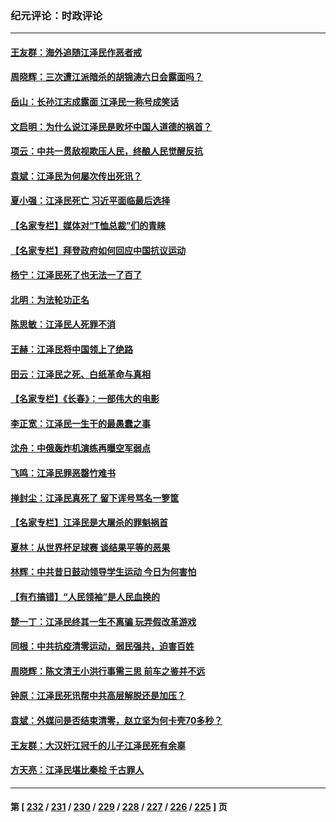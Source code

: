 ### 纪元评论：时政评论
---
#### [王友群：海外追随江泽民作恶者戒](../../pages/nsc1025/n13877699.md) 
#### [周晓辉：三次遭江派暗杀的胡锦涛六日会露面吗？](../../pages/nsc1025/n13878035.md) 
#### [岳山：长孙江志成露面 江泽民一称号成笑话](../../pages/nsc1025/n13877969.md) 
#### [文启明：为什么说江泽民是败坏中国人道德的祸首？](../../pages/nsc1025/n13877840.md) 
#### [项云：中共一贯敌视欺压人民，终酿人民觉醒反抗](../../pages/nsc1025/n13877943.md) 
#### [袁斌：江泽民为何屡次传出死讯？](../../pages/nsc1025/n13877873.md) 
#### [夏小强：江泽民死亡 习近平面临最后选择](../../pages/nsc1025/n13877645.md) 
#### [【名家专栏】媒体对“T恤总裁”们的青睐](../../pages/nsc1025/n13877410.md) 
#### [【名家专栏】拜登政府如何回应中国抗议运动](../../pages/nsc1025/n13877490.md) 
#### [杨宁：江泽民死了也无法一了百了](../../pages/nsc1025/n13877640.md) 
#### [北明：为法轮功正名](../../pages/nsc1025/n13877596.md) 
#### [陈思敏：江泽民人死罪不消](../../pages/nsc1025/n13877371.md) 
#### [王赫：江泽民将中国领上了绝路](../../pages/nsc1025/n13877352.md) 
#### [田云：江泽民之死、白纸革命与真相](../../pages/nsc1025/n13877539.md) 
#### [【名家专栏】《长春》：一部伟大的电影](../../pages/nsc1025/n13876765.md) 
#### [李正宽：江泽民一生干的最愚蠢之事](../../pages/nsc1025/n13877297.md) 
#### [沈舟：中俄轰炸机演练再曝空军弱点](../../pages/nsc1025/n13877028.md) 
#### [飞鸣：江泽民罪恶罄竹难书](../../pages/nsc1025/n13877055.md) 
#### [掸封尘：江泽民真死了 留下诨号骂名一箩筐](../../pages/nsc1025/n13876875.md) 
#### [【名家专栏】江泽民是大屠杀的罪魁祸首](../../pages/nsc1025/n13876700.md) 
#### [夏林：从世界杯足球赛 谈结果平等的恶果](../../pages/nsc1025/n13876888.md) 
#### [林辉：中共昔日鼓动领导学生运动 今日为何害怕](../../pages/nsc1025/n13876814.md) 
#### [【有冇搞错】“人民领袖”是人民血换的](../../pages/nsc1025/n13876622.md) 
#### [楚一丁：江泽民终其一生不离骗 玩弄假改革游戏](../../pages/nsc1025/n13876655.md) 
#### [同根：中共抗疫清零运动，弱民强共，迫害百姓](../../pages/nsc1025/n13876600.md) 
#### [周晓辉：陈文清王小洪行事需三思 前车之鉴并不远](../../pages/nsc1025/n13876555.md) 
#### [钟原：江泽民死讯帮中共高层解脱还是加压？](../../pages/nsc1025/n13876472.md) 
#### [袁斌：外媒问是否结束清零，赵立坚为何卡壳70多秒？](../../pages/nsc1025/n13876492.md) 
#### [王友群：大汉奸江冠千的儿子江泽民死有余辜](../../pages/nsc1025/n13876457.md) 
#### [方天亮：江泽民堪比秦桧 千古罪人](../../pages/nsc1025/n13876358.md) 

---
#### 第 [ [232](./232.md) / [231](./231.md) / [230](./230.md) / [229](./229.md) / [228](./228.md) / [227](./227.md) / [226](./226.md) / [225](./225.md) ] 页
